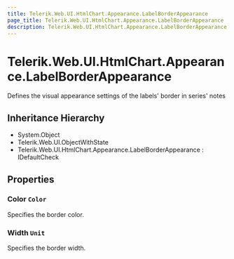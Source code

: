 ```yaml
---
title: Telerik.Web.UI.HtmlChart.Appearance.LabelBorderAppearance
page_title: Telerik.Web.UI.HtmlChart.Appearance.LabelBorderAppearance
description: Telerik.Web.UI.HtmlChart.Appearance.LabelBorderAppearance
---
```


# Telerik.Web.UI.HtmlChart.Appearance.LabelBorderAppearance

Defines the visual appearance settings of the labels' border in series' notes

## Inheritance Hierarchy

* System.Object
* Telerik.Web.UI.ObjectWithState
* Telerik.Web.UI.HtmlChart.Appearance.LabelBorderAppearance : IDefaultCheck

## Properties

###  Color `Color`

Specifies the border color.

###  Width `Unit`

Specifies the border width.

